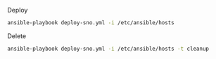 Deploy
```bash
ansible-playbook deploy-sno.yml -i /etc/ansible/hosts 
```
Delete
```bash
ansible-playbook deploy-sno.yml -i /etc/ansible/hosts -t cleanup
```

